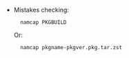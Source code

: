 - Mistakes checking:

  ```
    namcap PKGBUILD
  ```
  Or:

  ```
    namcap pkgname-pkgver.pkg.tar.zst
  ```
